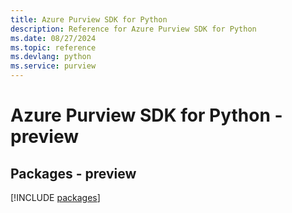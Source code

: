 ```yaml
---
title: Azure Purview SDK for Python
description: Reference for Azure Purview SDK for Python
ms.date: 08/27/2024
ms.topic: reference
ms.devlang: python
ms.service: purview
---
```

# Azure Purview SDK for Python - preview
## Packages - preview
[!INCLUDE [packages](purview-index.md)]
